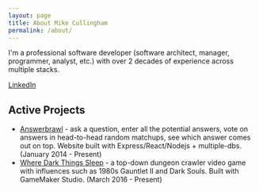 ```yaml
---
layout: page
title: About Mike Cullingham
permalink: /about/
---
```


I'm a professional software developer (software architect, manager, programmer, analyst, etc.) with over 2 decades of experience across multiple stacks.

[LinkedIn](https://www.linkedin.com/in/mike-cullingham-1b662/)

## Active Projects

* [Answerbrawl](https://answerbrawl.com) - ask a question, enter all the potential answers, vote on answers in head-to-head random matchups, see which answer comes out on top. Website built with Express/React/Nodejs + multiple-dbs. (January 2014 - Present)
* [Where Dark Things Sleep](https://bowrivergames.com/where-dark-things-sleep) - a top-down dungeon crawler video game with influences such as 1980s Gauntlet II and Dark Souls. Built with GameMaker Studio. (March 2016 - Present)
